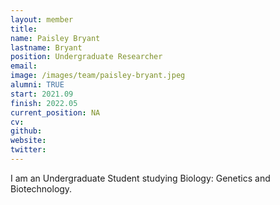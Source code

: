 ```yaml
---
layout: member
title:
name: Paisley Bryant
lastname: Bryant
position: Undergraduate Researcher
email: 
image: /images/team/paisley-bryant.jpeg
alumni: TRUE
start: 2021.09
finish: 2022.05
current_position: NA
cv: 
github: 
website: 
twitter: 
---
```


I am an Undergraduate Student studying Biology: Genetics and Biotechnology.
